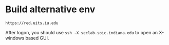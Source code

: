 # Build alternative env

`https://red.uits.iu.edu`

After logon, you should use `ssh -X seclab.soic.indiana.edu` to open an X-windows based GUI. 
